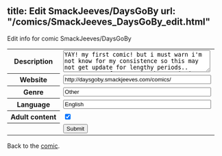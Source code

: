 title: Edit SmackJeeves/DaysGoBy
url: "/comics/SmackJeeves_DaysGoBy_edit.html"
---
Edit info for comic SmackJeeves/DaysGoBy

<form name="comic" action="http://gaepostmail.appspot.com/comic/" method="post">
<table class="comicinfo">
<tr>
<th>Description</th><td><textarea name="description" cols="40" rows="3">YAY! my first comic! but i must warn i'm not know for my consistence so this may not get update for lengthy periods.. PLOT: It's a furry comic about Trixxie living her life, hanging with friends, working, and trying to find that special someone... WARNING! Boys Love, Girls love and hetero</textarea></td>
</tr>
<tr>
<th>Website</th><td><input type="text" name="url" value="http://daysgoby.smackjeeves.com/comics/" size="40"/></td>
</tr>
<tr>
<th>Genre</th><td><input type="text" name="genre" value="Other" size="40"/></td>
</tr>
<tr>
<th>Language</th><td><input type="text" name="language" value="English" size="40"/></td>
</tr>
<tr>
<th>Adult content</th><td><input type="checkbox" name="adult" value="adult" checked="checked"/></td>
</tr>
<tr>
<th></th><td>
<input type="hidden" name="comic" value="SmackJeeves_DaysGoBy" />
<input type="submit" name="submit" value="Submit" />
</td>
</tr>
</table>
</form>

Back to the [comic](SmackJeeves_DaysGoBy.html).
